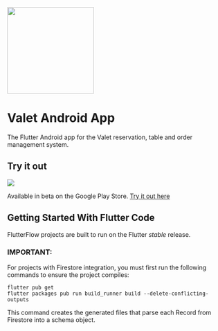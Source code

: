 
<img src="https://user-images.githubusercontent.com/1101045/204400753-77f175ce-932c-4676-bfaa-c87a3dee5222.png" width="200">

# Valet Android App
The Flutter Android app for the Valet reservation, table and order management system.

## Try it out
[<img src="https://lh3.googleusercontent.com/q1k2l5CwMV31JdDXcpN4Ey7O43PxnjAuZBTmcHEwQxVuv_2wCE2gAAQMWxwNUC2FYEOnYgFPOpw6kmHJWuEGeIBLTj9CuxcOEeU8UXyzWJq4NJM3lg=s0">](https://play.google.com/store/apps/details?id=com.flutterflow.valet)

Available in beta on the Google Play Store. [Try it out here](https://play.google.com/store/apps/details?id=com.flutterflow.valet)



## Getting Started With Flutter Code

FlutterFlow projects are built to run on the Flutter _stable_ release.

### IMPORTANT:

For projects with Firestore integration, you must first run the following commands to ensure the project compiles:

```
flutter pub get
flutter packages pub run build_runner build --delete-conflicting-outputs
```

This command creates the generated files that parse each Record from Firestore into a schema object.
